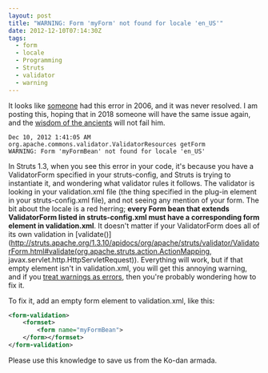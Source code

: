 ```yaml
---
layout: post
title: "WARNING: Form 'myForm' not found for locale 'en_US'"
date: 2012-12-10T07:14:30Z
tags:
  - form
  - locale
  - Programming
  - Struts
  - validator
  - warning
---
```


It looks like [someone](http://www.servlets.com/archive/servlet/BrowseList?listName=struts-user&by=thread&from=96820) had this error in 2006, and it was never resolved. I am posting this, hoping that in 2018 someone will have the same issue again, and the [wisdom of the ancients](http://xkcd.com/979/) will not fail him.

```text
Dec 10, 2012 1:41:05 AM org.apache.commons.validator.ValidatorResources getForm
WARNING: Form 'myFormBean' not found for locale 'en_US'
```

In Struts 1.3, when you see this error in your code, it's because you have a ValidatorForm specified in your struts-config, and Struts is trying to instantiate it, and wondering what validator rules it follows. The validator is looking in your validation.xml file (the thing specified in the plug-in element in your struts-config.xml file), and not seeing any mention of your form. The bit about the locale is a red herring; **every Form bean that extends ValidatorForm listed in struts-config.xml must have a corresponding form element in validation.xml**. It doesn't matter if your ValidatorForm does all of its own validation in [validate()](http://struts.apache.org/1.3.10/apidocs/org/apache/struts/validator/ValidatorForm.html#validate(org.apache.struts.action.ActionMapping, javax.servlet.http.HttpServletRequest)). Everything will work, but if that empty element isn't in validation.xml, you will get this annoying warning, and if you [treat warnings as errors](http://visualstudiotips.wordpress.com/2006/04/16/tip-treat-warnings-as-errors/), then you're probably wondering how to fix it.

To fix it, add an empty form element to validation.xml, like this:

```xml
<form-validation>
	<formset>
		<form name="myFormBean">
	</form></formset>
</form-validation>
```

Please use this knowledge to save us from the Ko-dan armada.
